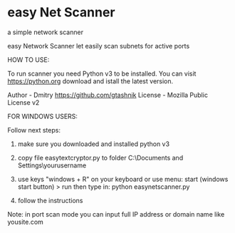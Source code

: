 # easy Net Scanner
a simple network scanner

easy Network Scanner let easily scan subnets for active ports

HOW TO USE:

To run scanner you need Python v3 to be installed. You can visit https://python.org download and istall the latest version. 



Author - Dmitry https://github.com/gtashnik
License - Mozilla Public License v2

FOR WINDOWS USERS:
 
Follow next steps:

1) make sure you downloaded and installed python v3

2) copy file easytextcryptor.py to folder C:\Documents and Settings\yourusername 

3) use keys "windows + R" on your keyboard or use menu: start (windows start button) > run 
then type in: python easynetscanner.py 

4) follow the instructions

Note: in port scan mode you can input full IP address or domain name like yousite.com 
